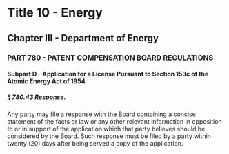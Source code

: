 
# Title 10 - Energy
## Chapter III - Department of Energy
### PART 780 - PATENT COMPENSATION BOARD REGULATIONS
#### Subpart D - Application for a License Pursuant to Section 153c of the Atomic Energy Act of 1954
##### § 780.43 Response.

Any party may file a response with the Board containing a concise statement of the facts or law or any other relevant information in opposition to or in support of the application which that party believes should be considered by the Board. Such response must be filed by a party within twenty (20) days after being served a copy of the application.
